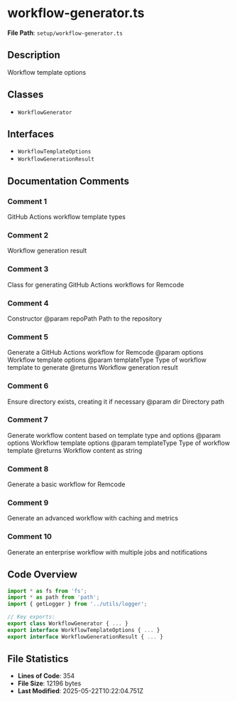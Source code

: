 # workflow-generator.ts

**File Path**: `setup/workflow-generator.ts`

## Description

Workflow template options

## Classes

- `WorkflowGenerator`

## Interfaces

- `WorkflowTemplateOptions`
- `WorkflowGenerationResult`

## Documentation Comments

### Comment 1

GitHub Actions workflow template types

### Comment 2

Workflow generation result

### Comment 3

Class for generating GitHub Actions workflows for Remcode

### Comment 4

Constructor
 @param repoPath Path to the repository

### Comment 5

Generate a GitHub Actions workflow for Remcode
 @param options Workflow template options
 @param templateType Type of workflow template to generate
 @returns Workflow generation result

### Comment 6

Ensure directory exists, creating it if necessary
 @param dir Directory path

### Comment 7

Generate workflow content based on template type and options
 @param options Workflow template options
 @param templateType Type of workflow template
 @returns Workflow content as string

### Comment 8

Generate a basic workflow for Remcode

### Comment 9

Generate an advanced workflow with caching and metrics

### Comment 10

Generate an enterprise workflow with multiple jobs and notifications

## Code Overview

```typescript
import * as fs from 'fs';
import * as path from 'path';
import { getLogger } from '../utils/logger';

// Key exports:
export class WorkflowGenerator { ... }
export interface WorkflowTemplateOptions { ... }
export interface WorkflowGenerationResult { ... }
```

## File Statistics

- **Lines of Code**: 354
- **File Size**: 12196 bytes
- **Last Modified**: 2025-05-22T10:22:04.751Z

